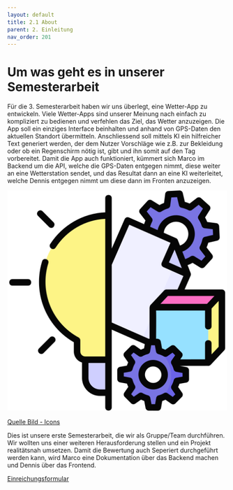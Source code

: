 ```yaml
---
layout: default
title: 2.1 About
parent: 2. Einleitung
nav_order: 201
---
```


# Um was geht es in unserer Semesterarbeit

Für die 3. Semesterarbeit haben wir uns überlegt, eine Wetter-App zu entwickeln. Viele Wetter-Apps sind unserer Meinung nach einfach zu kompliziert zu bedienen und verfehlen das Ziel, das Wetter anzuzeigen. Die App soll ein einziges Interface beinhalten und anhand von GPS-Daten den aktuellen Standort übermitteln. Anschliessend soll mittels KI ein hilfreicher Text generiert werden, der dem Nutzer Vorschläge wie z.B. zur Bekleidung oder ob ein Regenschirm nötig ist, gibt und ihn somit auf den Tag vorbereitet. Damit die App auch funktioniert, kümmert sich Marco im Backend um die API, welche die GPS-Daten entgegen nimmt, diese weiter an eine Wetterstation sendet, und das Resultat dann an eine KI weiterleitet, welche Dennis entgegen nimmt um diese dann im Fronten anzuzeigen.

![Idea](../ressources/icons/idea.png)

[Quelle Bild - Icons](../anhang/quellen.html#54-icons)

Dies ist unsere erste Semesterarbeit, die wir als Gruppe/Team durchführen. Wir wollten uns einer weiteren Herausforderung stellen und ein Projekt realitätsnah umsetzen.
Damit die Bewertung auch Seperiert durchgeführt werden kann, wird Marco eine Dokumentation über das Backend machen und Dennis über das Frontend.

[Einreichungsformular](../../../ITCNE23_Semesterarbeit_3_Einreichungsformular.pdf)